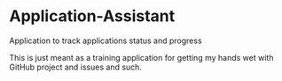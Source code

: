 # Application-Assistant
Application to track applications status and progress

This is just meant as a training application for getting my hands wet with GitHub project and issues and such.
